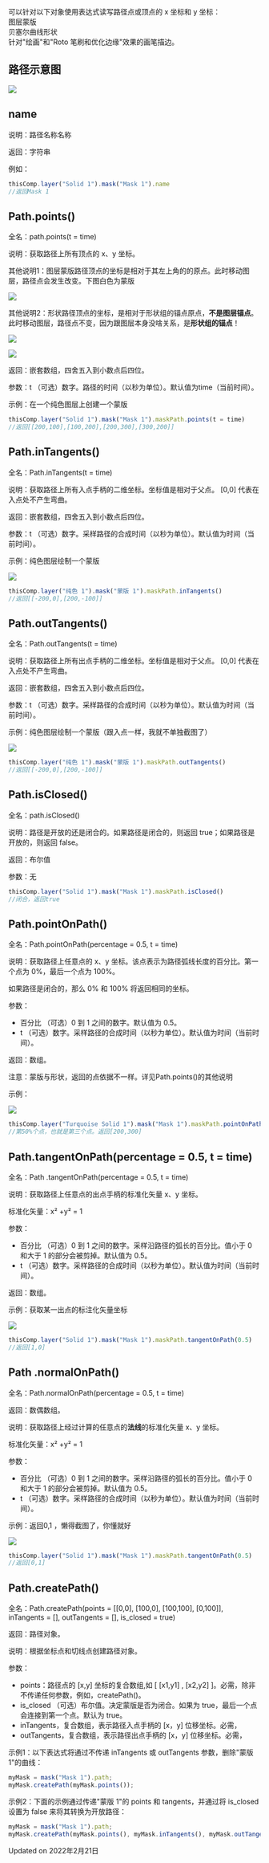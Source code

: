 可以针对以下对象使用表达式读写路径点或顶点的 x 坐标和 y 坐标：  
图层蒙版  
贝塞尔曲线形状  
针对"绘画"和"Roto 笔刷和优化边缘"效果的画笔描边。

## 路径示意图

![](https://mir.yuelili.com/wp-content/uploads/user/AE/expression/a-z/createPath-sample1.png)

## name

说明：路径名称名称

返回：字符串

例如：

```javascript
thisComp.layer("Solid 1").mask("Mask 1").name 
//返回Mask 1
```

## Path.points()

全名：path.points(t = time)

说明：获取路径上所有顶点的 x、y 坐标。

其他说明1：图层蒙版路径顶点的坐标是相对于其左上角的的原点。此时移动图层，路径点会发生改变。下图白色为蒙版

![](https://cdn.yuelili.com/20210913231336.png)

其他说明2：形状路径顶点的坐标，是相对于形状组的锚点原点，**不是图层锚点**。此时移动图层，路径点不变，因为跟图层本身没啥关系，是**形状组的锚点**！

![](https://cdn.yuelili.com/20210913232212.png)

![](https://cdn.yuelili.com/20210913232057.png)

返回：嵌套数组，四舍五入到小数点后四位。

参数：t （可选）数字。路径的时间（以秒为单位）。默认值为time（当前时间）。

示例：在一个纯色图层上创建一个蒙版

```javascript
thisComp.layer("Solid 1").mask("Mask 1").maskPath.points(t = time) 
//返回[[200,100],[100,200],[200,300],[300,200]]
```

## Path.inTangents()

全名：Path.inTangents(t = time)

说明：获取路径上所有入点手柄的二维坐标。坐标值是相对于父点。 [0,0] 代表在入点处不产生弯曲。

返回：嵌套数组，四舍五入到小数点后四位。

参数：t （可选）数字。采样路径的合成时间（以秒为单位）。默认值为时间（当前时间）。

示例：纯色图层绘制一个蒙版

![](https://cdn.yuelili.com/20210913234241.png)

```javascript
thisComp.layer("纯色 1").mask("蒙版 1").maskPath.inTangents()
//返回[[-200,0],[200,-100]]
```

## Path.outTangents()

全名：Path.outTangents(t = time)

说明：获取路径上所有出点手柄的二维坐标。坐标值是相对于父点。 [0,0] 代表在入点处不产生弯曲。

返回：嵌套数组，四舍五入到小数点后四位。

参数：t （可选）数字。采样路径的合成时间（以秒为单位）。默认值为时间（当前时间）。

示例：纯色图层绘制一个蒙版（跟入点一样，我就不单独截图了）

![](https://cdn.yuelili.com/20210913234241.png)

```javascript
thisComp.layer("纯色 1").mask("蒙版 1").maskPath.outTangents()
//返回[[-200,0],[200,-100]]
```

## Path.isClosed()

全名：path.isClosed()

说明：路径是开放的还是闭合的。如果路径是闭合的，则返回 true；如果路径是开放的，则返回 false。

返回：布尔值

参数：无

```javascript
thisComp.layer("Solid 1").mask("Mask 1").maskPath.isClosed() 
//闭合，返回true
```

## Path.pointOnPath()

全名：Path.pointOnPath(percentage = 0.5, t = time)

说明：获取路径上任意点的 x、y 坐标。该点表示为路径弧线长度的百分比。第一个点为 0%，最后一个点为 100%。

如果路径是闭合的，那么 0% 和 100% 将返回相同的坐标。

参数：

-   百分比 （可选）0 到 1 之间的数字。默认值为 0.5。
-   t （可选）数字。采样路径的合成时间（以秒为单位）。默认值为时间（当前时间）。

返回：数组。

注意：蒙版与形状，返回的点依据不一样。详见Path.points()的其他说明

示例：

![](https://mir.yuelili.com/wp-content/uploads/user/AE/expression/a-z/path-point2.png)

```javascript
thisComp.layer("Turquoise Solid 1").mask("Mask 1").maskPath.pointOnPath(0.5) 
//第50%个点，也就是第三个点。返回[200,300]
```

## Path.tangentOnPath(percentage = 0.5, t = time)

全名：Path .tangentOnPath(percentage = 0.5, t = time)

说明：获取路径上任意点的出点手柄的标准化矢量 x、y 坐标。

标准化矢量：x² +y² = 1

参数：

-   百分比 （可选）0 到 1 之间的数字。采样沿路径的弧长的百分比。值小于 0 和大于 1 的部分会被剪掉。默认值为 0.5。
-   t （可选）数字。采样路径的合成时间（以秒为单位）。默认值为时间（当前时间）。

返回：数组。

示例：获取某一出点的标注化矢量坐标

![](https://cdn.yuelili.com/20210914000913.png)

```javascript
thisComp.layer("Solid 1").mask("Mask 1").maskPath.tangentOnPath(0.5) 
//返回[1,0]
```

## Path .normalOnPath()

全名：Path.normalOnPath(percentage = 0.5, t = time)

返回：数偶数组。

说明：获取路径上经过计算的任意点的**法线**的标准化矢量 x、y 坐标。

标准化矢量：x² +y² = 1

参数：

-   百分比 （可选）0 到 1 之间的数字。采样沿路径的弧长的百分比。值小于 0 和大于 1 的部分会被剪掉。默认值为 0.5。
-   t （可选）数字。采样路径的合成时间（以秒为单位）。默认值为时间（当前时间）。

示例：返回0,1 ，懒得截图了，你懂就好

![](https://cdn.yuelili.com/20210914000913.png)

```javascript
thisComp.layer("Solid 1").mask("Mask 1").maskPath.tangentOnPath(0.5) 
//返回[0,1]
```

## Path.createPath()

全名：Path.createPath(points = [[0,0], [100,0], [100,100], [0,100]], inTangents = [], outTangents = [], is_closed = true)

返回：路径对象。

说明：根据坐标点和切线点创建路径对象。

参数：

-   points：路径点的 [x,y] 坐标的复合数组,如 [ [x1,y1] , [x2,y2] ]。必需，除非不传递任何参数，例如，createPath()。
-   is_closed （可选）布尔值。决定蒙版是否为闭合。如果为 true，最后一个点会连接到第一个点。默认为 true。
-   inTangents，复合数组，表示路径入点手柄的 [x，y] 位移坐标。必需，
-   outTangents，复合数组，表示路径出点手柄的 [x，y] 位移坐标。必需，

示例1：以下表达式将通过不传递 inTangents 或 outTangents 参数，删除"蒙版 1"的曲线：

```javascript
myMask = mask("Mask 1").path;
myMask.createPath(myMask.points());
```

示例2：下面的示例通过传递"蒙版 1"的 points 和 tangents，并通过将 is_closed 设置为 false 来将其转换为开放路径：

```javascript
myMask = mask("Mask 1").path;
myMask.createPath(myMask.points(), myMask.inTangents(), myMask.outTangents(), false);
```

Updated on 2022年2月21日
